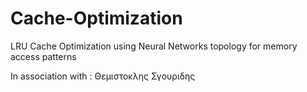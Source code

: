 # Cache-Optimization
LRU Cache Optimization using Neural Networks topology for memory access patterns

In association with : Θεμιστοκλης Σγουριδης

